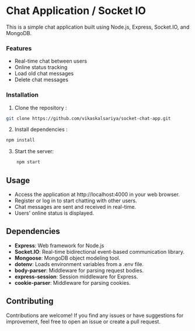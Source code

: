 <h1>Chat Application / Socket IO</h1>

This is a simple chat application built using Node.js, Express, Socket.IO, and MongoDB.

<h3>Features</h3>

- Real-time chat between users <br />
- Online status tracking <br />
- Load old chat messages <br />
- Delete chat messages <br />


<h3>Installation</h3>

1. Clone the repository :

```sh
git clone https://github.com/vikaskalsariya/socket-chat-app.git

```

2. Install dependencies :

```sh
npm install
```

3. Start the server:
```sh
    npm start
```

<h2>Usage</h2>

- Access the application at http://localhost:4000 in your web browser.<br>
- Register or log in to start chatting with other users.<br>
- Chat messages are sent and received in real-time.<br>
- Users' online status is displayed.<br>

<h2>Dependencies</h2>

- <b>Express</b>: Web framework for Node.js<br>
- <b>Socket.IO</b>: Real-time bidirectional event-based communication library.<br>
- <b>Mongoose</b>: MongoDB object modeling tool.<br>
- <b>dotenv</b>: Loads environment variables from a .env file.<br>
- <b>body-parser</b>: Middleware for parsing request bodies.<br>
- <b>express-session</b>: Session middleware for Express.<br>
- <b>cookie-parser</b>: Middleware for parsing cookies.<br>

<h2>Contributing</h2>

Contributions are welcome! If you find any issues or have suggestions for improvement, feel free to open an issue or create a pull request.